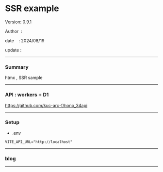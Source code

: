 ﻿# SSR example

 Version: 0.9.1

 Author  :

 date    : 2024/08/19 

 update  :

***
### Summary

htmx , SSR sample

***
### API : workers + D1

https://github.com/kuc-arc-f/hono_34api

***
### Setup

* .env

```
VITE_API_URL="http://localhost"
```

***
### blog 

***

